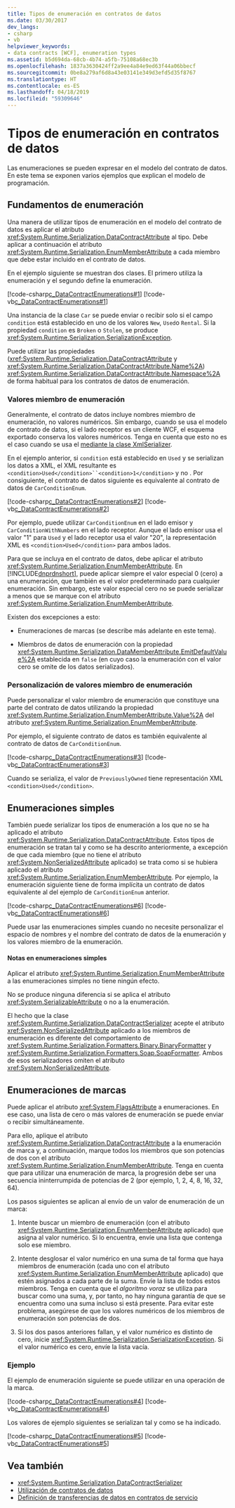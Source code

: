 ```yaml
---
title: Tipos de enumeración en contratos de datos
ms.date: 03/30/2017
dev_langs:
- csharp
- vb
helpviewer_keywords:
- data contracts [WCF], enumeration types
ms.assetid: b5d694da-68cb-4b74-a5fb-75108a68ec3b
ms.openlocfilehash: 1837a3630424ff2a9ee4a84e9ed63f44a06bbecf
ms.sourcegitcommit: 0be8a279af6d8a43e03141e349d3efd5d35f8767
ms.translationtype: HT
ms.contentlocale: es-ES
ms.lasthandoff: 04/18/2019
ms.locfileid: "59309646"
---
```

# <a name="enumeration-types-in-data-contracts"></a>Tipos de enumeración en contratos de datos
Las enumeraciones se pueden expresar en el modelo del contrato de datos. En este tema se exponen varios ejemplos que explican el modelo de programación.  
  
## <a name="enumeration-basics"></a>Fundamentos de enumeración  
 Una manera de utilizar tipos de enumeración en el modelo del contrato de datos es aplicar el atributo <xref:System.Runtime.Serialization.DataContractAttribute> al tipo. Debe aplicar a continuación el atributo <xref:System.Runtime.Serialization.EnumMemberAttribute> a cada miembro que debe estar incluido en el contrato de datos.  
  
 En el ejemplo siguiente se muestran dos clases. El primero utiliza la enumeración y el segundo define la enumeración.  
  
 [!code-csharp[c_DataContractEnumerations#1](../../../../samples/snippets/csharp/VS_Snippets_CFX/c_datacontractenumerations/cs/source.cs#1)]
 [!code-vb[c_DataContractEnumerations#1](../../../../samples/snippets/visualbasic/VS_Snippets_CFX/c_datacontractenumerations/vb/source.vb#1)]  
  
 Una instancia de la clase `Car` se puede enviar o recibir solo si el campo `condition` está establecido en uno de los valores `New`, `Used`o `Rental`. Si la propiedad `condition` es `Broken` o `Stolen`, se produce <xref:System.Runtime.Serialization.SerializationException>.  
  
 Puede utilizar las propiedades (<xref:System.Runtime.Serialization.DataContractAttribute> y <xref:System.Runtime.Serialization.DataContractAttribute.Name%2A>) <xref:System.Runtime.Serialization.DataContractAttribute.Namespace%2A> de forma habitual para los contratos de datos de enumeración.  
  
### <a name="enumeration-member-values"></a>Valores miembro de enumeración  
 Generalmente, el contrato de datos incluye nombres miembro de enumeración, no valores numéricos. Sin embargo, cuando se usa el modelo de contrato de datos, si el lado receptor es un cliente WCF, el esquema exportado conserva los valores numéricos. Tenga en cuenta que esto no es el caso cuando se usa el [mediante la clase XmlSerializer](../../../../docs/framework/wcf/feature-details/using-the-xmlserializer-class.md).  
  
 En el ejemplo anterior, si `condition` está establecido en `Used` y se serializan los datos a XML, el XML resultante es `<condition>Used</condition>``<condition>1</condition>` y no . Por consiguiente, el contrato de datos siguiente es equivalente al contrato de datos de `CarConditionEnum`.  
  
 [!code-csharp[c_DataContractEnumerations#2](../../../../samples/snippets/csharp/VS_Snippets_CFX/c_datacontractenumerations/cs/source.cs#2)]
 [!code-vb[c_DataContractEnumerations#2](../../../../samples/snippets/visualbasic/VS_Snippets_CFX/c_datacontractenumerations/vb/source.vb#2)]  
  
 Por ejemplo, puede utilizar `CarConditionEnum` en el lado emisor y `CarConditionWithNumbers` en el lado receptor. Aunque el lado emisor usa el valor "1" para `Used` y el lado receptor usa el valor "20", la representación XML es `<condition>Used</condition>` para ambos lados.  
  
 Para que se incluya en el contrato de datos, debe aplicar el atributo <xref:System.Runtime.Serialization.EnumMemberAttribute>. En [!INCLUDE[dnprdnshort](../../../../includes/dnprdnshort-md.md)], puede aplicar siempre el valor especial 0 (cero) a una enumeración, que también es el valor predeterminado para cualquier enumeración. Sin embargo, este valor especial cero no se puede serializar a menos que se marque con el atributo <xref:System.Runtime.Serialization.EnumMemberAttribute>.  
  
 Existen dos excepciones a esto:  
  
-   Enumeraciones de marcas (se describe más adelante en este tema).  
  
-   Miembros de datos de enumeración con la propiedad <xref:System.Runtime.Serialization.DataMemberAttribute.EmitDefaultValue%2A> establecida en `false` (en cuyo caso la enumeración con el valor cero se omite de los datos serializados).  
  
### <a name="customizing-enumeration-member-values"></a>Personalización de valores miembro de enumeración  
 Puede personalizar el valor miembro de enumeración que constituye una parte del contrato de datos utilizando la propiedad <xref:System.Runtime.Serialization.EnumMemberAttribute.Value%2A> del atributo <xref:System.Runtime.Serialization.EnumMemberAttribute>.  
  
 Por ejemplo, el siguiente contrato de datos es también equivalente al contrato de datos de `CarConditionEnum`.  
  
 [!code-csharp[c_DataContractEnumerations#3](../../../../samples/snippets/csharp/VS_Snippets_CFX/c_datacontractenumerations/cs/source.cs#3)]
 [!code-vb[c_DataContractEnumerations#3](../../../../samples/snippets/visualbasic/VS_Snippets_CFX/c_datacontractenumerations/vb/source.vb#3)]  
  
 Cuando se serializa, el valor de `PreviouslyOwned` tiene representación XML `<condition>Used</condition>`.  
  
## <a name="simple-enumerations"></a>Enumeraciones simples  
 También puede serializar los tipos de enumeración a los que no se ha aplicado el atributo <xref:System.Runtime.Serialization.DataContractAttribute>. Estos tipos de enumeración se tratan tal y como se ha descrito anteriormente, a excepción de que cada miembro (que no tiene el atributo <xref:System.NonSerializedAttribute> aplicado) se trata como si se hubiera aplicado el atributo <xref:System.Runtime.Serialization.EnumMemberAttribute>. Por ejemplo, la enumeración siguiente tiene de forma implícita un contrato de datos equivalente al del ejemplo de `CarConditionEnum` anterior.  
  
 [!code-csharp[c_DataContractEnumerations#6](../../../../samples/snippets/csharp/VS_Snippets_CFX/c_datacontractenumerations/cs/source.cs#6)]
 [!code-vb[c_DataContractEnumerations#6](../../../../samples/snippets/visualbasic/VS_Snippets_CFX/c_datacontractenumerations/vb/source.vb#6)]  
  
 Puede usar las enumeraciones simples cuando no necesite personalizar el espacio de nombres y el nombre del contrato de datos de la enumeración y los valores miembro de la enumeración.  
  
#### <a name="notes-on-simple-enumerations"></a>Notas en enumeraciones simples  
 Aplicar el atributo <xref:System.Runtime.Serialization.EnumMemberAttribute> a las enumeraciones simples no tiene ningún efecto.  
  
 No se produce ninguna diferencia si se aplica el atributo <xref:System.SerializableAttribute> o no a la enumeración.  
  
 El hecho que la clase <xref:System.Runtime.Serialization.DataContractSerializer> acepte el atributo <xref:System.NonSerializedAttribute> aplicado a los miembros de enumeración es diferente del comportamiento de <xref:System.Runtime.Serialization.Formatters.Binary.BinaryFormatter> y <xref:System.Runtime.Serialization.Formatters.Soap.SoapFormatter>. Ambos de esos serializadores omiten el atributo <xref:System.NonSerializedAttribute>.  
  
## <a name="flag-enumerations"></a>Enumeraciones de marcas  
 Puede aplicar el atributo <xref:System.FlagsAttribute> a enumeraciones. En ese caso, una lista de cero o más valores de enumeración se puede enviar o recibir simultáneamente.  
  
 Para ello, aplique el atributo <xref:System.Runtime.Serialization.DataContractAttribute> a la enumeración de marca y, a continuación, marque todos los miembros que son potencias de dos con el atributo <xref:System.Runtime.Serialization.EnumMemberAttribute>. Tenga en cuenta que para utilizar una enumeración de marca, la progresión debe ser una secuencia ininterrumpida de potencias de 2 (por ejemplo, 1, 2, 4, 8, 16, 32, 64).  
  
 Los pasos siguientes se aplican al envío de un valor de enumeración de un marca:  
  
1. Intente buscar un miembro de enumeración (con el atributo <xref:System.Runtime.Serialization.EnumMemberAttribute> aplicado) que asigna al valor numérico. Si lo encuentra, envíe una lista que contenga solo ese miembro.  
  
2. Intente desglosar el valor numérico en una suma de tal forma que haya miembros de enumeración (cada uno con el atributo <xref:System.Runtime.Serialization.EnumMemberAttribute> aplicado) que estén asignados a cada parte de la suma. Envíe la lista de todos estos miembros. Tenga en cuenta que el *algoritmo voraz* se utiliza para buscar como una suma, y, por tanto, no hay ninguna garantía de que se encuentra como una suma incluso si está presente. Para evitar este problema, asegúrese de que los valores numéricos de los miembros de enumeración son potencias de dos.  
  
3. Si los dos pasos anteriores fallan, y el valor numérico es distinto de cero, inicie <xref:System.Runtime.Serialization.SerializationException>. Si el valor numérico es cero, envíe la lista vacía.  
  
### <a name="example"></a>Ejemplo  
 El ejemplo de enumeración siguiente se puede utilizar en una operación de la marca.  
  
 [!code-csharp[c_DataContractEnumerations#4](../../../../samples/snippets/csharp/VS_Snippets_CFX/c_datacontractenumerations/cs/source.cs#4)]
 [!code-vb[c_DataContractEnumerations#4](../../../../samples/snippets/visualbasic/VS_Snippets_CFX/c_datacontractenumerations/vb/source.vb#4)]  
  
 Los valores de ejemplo siguientes se serializan tal y como se ha indicado.  
  
 [!code-csharp[c_DataContractEnumerations#5](../../../../samples/snippets/csharp/VS_Snippets_CFX/c_datacontractenumerations/cs/source.cs#5)]
 [!code-vb[c_DataContractEnumerations#5](../../../../samples/snippets/visualbasic/VS_Snippets_CFX/c_datacontractenumerations/vb/source.vb#5)]  
  
## <a name="see-also"></a>Vea también

- <xref:System.Runtime.Serialization.DataContractSerializer>
- [Utilización de contratos de datos](../../../../docs/framework/wcf/feature-details/using-data-contracts.md)
- [Definición de transferencias de datos en contratos de servicio](../../../../docs/framework/wcf/feature-details/specifying-data-transfer-in-service-contracts.md)
